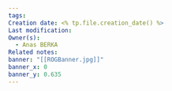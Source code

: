 ```yaml
---
tags: 
Creation date: <% tp.file.creation_date() %>
Last modification: 
Owner(s):
  - Anas BERKA
Related notes: 
banner: "[[ROGBanner.jpg]]"
banner_x: 0
banner_y: 0.635
---
```

